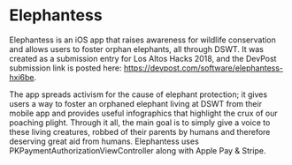 # Elephantess
Elephantess is an iOS app that raises awareness for wildlife conservation and allows users to foster orphan elephants, all through DSWT. It was created as a submission entry for Los Altos Hacks 2018, and the DevPost submission link is posted here: https://devpost.com/software/elephantess-hxi6be.

The app spreads activism for the cause of elephant protection; it gives users a way to foster an orphaned elephant living at DSWT from their mobile app and provides useful infographics that highlight the crux of our poaching plight. Through it all, the main goal is to simply give a voice to these living creatures, robbed of their parents by humans and therefore deserving great aid from humans. Elephantess uses PKPaymentAuthorizationViewController along with Apple Pay & Stripe.

